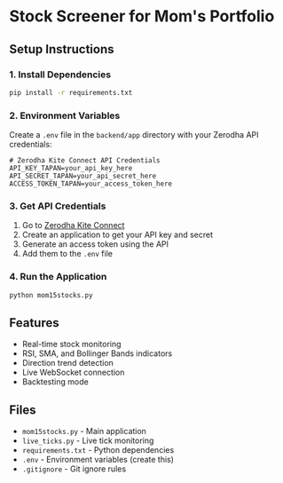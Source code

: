 # Stock Screener for Mom's Portfolio

## Setup Instructions

### 1. Install Dependencies
```bash
pip install -r requirements.txt
```

### 2. Environment Variables
Create a `.env` file in the `backend/app` directory with your Zerodha API credentials:

```env
# Zerodha Kite Connect API Credentials
API_KEY_TAPAN=your_api_key_here
API_SECRET_TAPAN=your_api_secret_here
ACCESS_TOKEN_TAPAN=your_access_token_here
```

### 3. Get API Credentials
1. Go to [Zerodha Kite Connect](https://kite.trade/docs/connect/v3/)
2. Create an application to get your API key and secret
3. Generate an access token using the API
4. Add them to the `.env` file

### 4. Run the Application
```bash
python mom15stocks.py
```

## Features
- Real-time stock monitoring
- RSI, SMA, and Bollinger Bands indicators
- Direction trend detection
- Live WebSocket connection
- Backtesting mode

## Files
- `mom15stocks.py` - Main application
- `live_ticks.py` - Live tick monitoring
- `requirements.txt` - Python dependencies
- `.env` - Environment variables (create this)
- `.gitignore` - Git ignore rules 